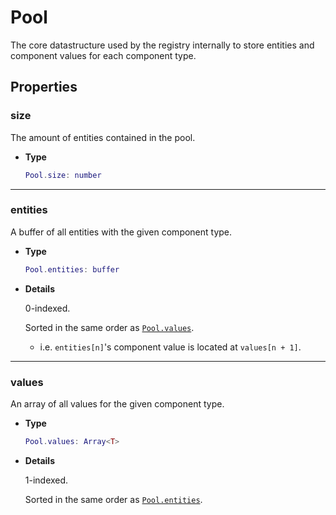 # Pool

The core datastructure used by the registry internally to store entities
and component values for each component type.

## Properties

### size

The amount of entities contained in the pool.

- **Type**

    ```lua
    Pool.size: number
    ```

--------------------------------------------------------------------------------

### entities

A buffer of all entities with the given component type.

- **Type**
  
    ```lua
    Pool.entities: buffer
    ```

- **Details**

    0-indexed.

    Sorted in the same order as [`Pool.values`](Pool#values).

    - i.e. `entities[n]`'s component value is located at `values[n + 1]`.

--------------------------------------------------------------------------------

### values

An array of all values for the given component type.

- **Type**
  
    ```lua
    Pool.values: Array<T>
    ```

- **Details**

    1-indexed.

    Sorted in the same order as [`Pool.entities`](Pool#entities.md).
